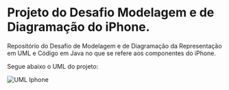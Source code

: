 # Projeto do Desafio Modelagem e de Diagramação do iPhone.

Repositório do Desafio de Modelagem e de Diagramação da Representação em UML e Código em Java no que se refere aos componentes do iPhone.

Segue abaixo o UML do projeto:

![UML Iphone](https://github.com/VinnyMoraes-dev/desafio-iphone/assets/56524332/41e58882-4caf-4e1e-beae-8e9ffb67a8b7)

